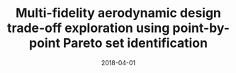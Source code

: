 ---
title: "Multi-fidelity aerodynamic design trade-off exploration using point-by-point Pareto set identification"
date: "2018-04-01"
authors: ["A. Amrit", "L. Leifsson", "S. Koziel"]
publication_types: ["2"]
publication: "*Aerospace Science & Technology*"
doi: "10.1016/j.ast.2018.05.023"
---
